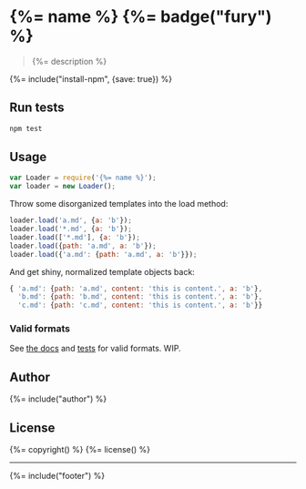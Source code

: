 # {%= name %} {%= badge("fury") %}
> {%= description %}

{%= include("install-npm", {save: true}) %}

## Run tests

```bash
npm test
```

## Usage

```js
var Loader = require('{%= name %}');
var loader = new Loader();
```

Throw some disorganized templates into the load method:

```js
loader.load('a.md', {a: 'b'});
loader.load('*.md', {a: 'b'});
loader.load(['*.md'], {a: 'b'});
loader.load({path: 'a.md', a: 'b'});
loader.load({'a.md': {path: 'a.md', a: 'b'}});
```

And get shiny, normalized template objects back:

```js
{ 'a.md': {path: 'a.md', content: 'this is content.', a: 'b'},
  'b.md': {path: 'b.md', content: 'this is content.', a: 'b'},
  'c.md': {path: 'c.md', content: 'this is content.', a: 'b'}}
```

### Valid formats

See [the docs](./docs/conventions.md) and [tests](./tests) for valid formats. WIP.


## Author
{%= include("author") %}

## License
{%= copyright() %}
{%= license() %}

***

{%= include("footer") %}